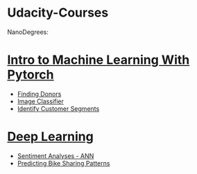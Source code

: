 # Udacity-Courses

NanoDegrees:

# [Intro to Machine Learning With Pytorch]()

* [Finding Donors]()
* [Image Classifier]()
* [Identify Customer Segments]()

# [Deep Learning]()

* [Sentiment Analyses - ANN]()
* [Predicting Bike Sharing Patterns]()
